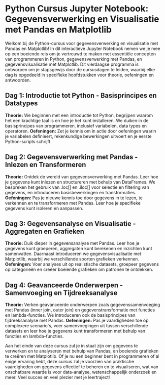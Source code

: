 # Python Cursus Jupyter Notebook: Gegevensverwerking en Visualisatie met Pandas en Matplotlib

Welkom bij de Python-cursus voor gegevensverwerking en visualisatie met Pandas en Matplotlib! In dit interactieve Jupyter Notebook nemen we je mee op een boeiende reis om je vertrouwd te maken met essentiële concepten van programmeren in Python, gegevensverwerking met Pandas, en gegevensvisualisatie met Matplotlib. Dit vierdaagse programma is ontworpen om je stapsgewijs door de cursusdagen te leiden, waarbij elke dag is opgedeeld in specifieke hoofdstukken voor theorie, oefeningen en antwoorden.

## Dag 1: Introductie tot Python - Basisprincipes en Datatypes

**Theorie:** We beginnen met een introductie tot Python, begrijpen waarom het een krachtige taal is en hoe je het kunt installeren. We duiken in de basisprincipes van programmeren, inclusief variabelen, data types en operatoren.
**Oefeningen:** Zet je kennis om in actie door oefeningen waarin je variabelen definieert, rekenkundige bewerkingen uitvoert en je eerste Python-scripts schrijft.

## Dag 2: Gegevensverwerking met Pandas - Inlezen en Transformeren

**Theorie:** Ontdek de wereld van gegevensverwerking met Pandas. Leer hoe je gegevens kunt inlezen en structureren met behulp van DataFrames. We bespreken het gebruik van .loc[] en .iloc[] voor selectie en filtering van gegevens, en introduceren basisbewerkingen en transformaties.
**Oefeningen:** Pas je nieuwe kennis toe door gegevens in te lezen, te verkennen en te transformeren met Pandas. Leer hoe je specifieke gegevens kunt isoleren en aanpassen.

## Dag 3: Gegevensanalyse en Visualisatie - Aggregaten en Grafieken

**Theorie:** Duik dieper in gegevensanalyse met Pandas. Leer hoe je gegevens kunt groeperen, aggregaten kunt berekenen en inzichten kunt samenvatten. Daarnaast introduceren we gegevensvisualisatie met Matplotlib, waarbij we verschillende soorten grafieken verkennen.
**Oefeningen:** Voer analyses uit op realistische datasets, groepeer gegevens op categorieën en creëer boeiende grafieken om patronen te ontdekken.

## Dag 4: Geavanceerde Onderwerpen - Samenvoeging en Tijdreeksanalyse

**Theorie:** Verken geavanceerde onderwerpen zoals gegevenssamenvoeging met Pandas (inner join, outer join) en gegevenstransformatie met functies en lambda-functies. We introduceren ook de basisprincipes van tijdreeksanalyse met Pandas.
**Oefeningen:** Pas je vaardigheden toe op complexere scenario's, voer samenvoegingen uit tussen verschillende datasets en leer hoe je gegevens kunt transformeren met behulp van functies en lambda-functies.

Aan het einde van deze cursus zul je in staat zijn om gegevens te verwerken en te analyseren met behulp van Pandas, en boeiende grafieken te creëren met Matplotlib. Of je nu een beginner bent in programmeren of al enige ervaring hebt, deze cursus zal je voorzien van praktische vaardigheden om gegevens effectief te beheren en te visualiseren, wat van onschatbare waarde is voor data-analyse, wetenschappelijk onderzoek en meer. Veel succes en veel plezier met je leertraject!
